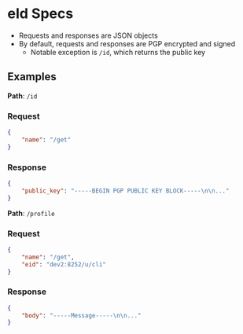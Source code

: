 # eId Specs

- Requests and responses are JSON objects
- By default, requests and responses are PGP encrypted and signed
  - Notable exception is `/id`, which returns the public key

## Examples

**Path**: `/id`

### Request
```json
{
    "name": "/get"
}
```

### Response
```json
{
    "public_key": "-----BEGIN PGP PUBLIC KEY BLOCK-----\n\n..."
}
```

**Path**: `/profile`

### Request
```json
{
    "name": "/get",
    "eid": "dev2:8252/u/cli"
}
```

### Response
```json
{
    "body": "-----Message-----\n\n..."
}
```
